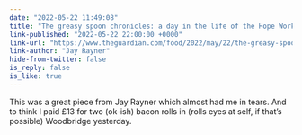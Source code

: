 ```yaml
---
date: "2022-05-22 11:49:08"
title: "The greasy spoon chronicles: a day in the life of the Hope Workers Cafe"
link-published: "2022-05-22 22:00:00 +0000"
link-url: "https://www.theguardian.com/food/2022/may/22/the-greasy-spoon-chronicles-a-day-in-the-life-of-the-hope-workers-cafe"
link-author: "Jay Rayner"
hide-from-twitter: false
is_reply: false
is_like: true
---
```


This was a great piece from Jay Rayner which almost had me in tears. And to think I paid £13 for two (ok-ish) bacon rolls in (rolls eyes at self, if that’s possible) Woodbridge yesterday.
